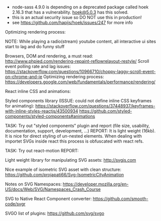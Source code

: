 - node-sass 4.9.0 is depending on a deprecated package called hoek 2.16.3 that has a vulnerability. hoek@5.0.3 has this solved.
- this is an actual security issue so DO NOT use this in production!
- see https://github.com/hapijs/hoek/issues/247 for more info

Optimizing rendering process:

NOTE: While playing a radio(stream) youtube content, all interactive ui sites start to lag and do funny stuff

Browsers, DOM and rendering, a must read: http://www.phpied.com/rendering-repaint-reflowrelayout-restyle/
Scroll event polling rate and lag issues: https://stackoverflow.com/questions/10966710/choppy-laggy-scroll-event-on-chrome-and-ie
Optimizing rendering process: https://developers.google.com/web/fundamentals/performance/rendering/


React inline CSS and animations:

Styled components library (ISSUE: could not define inline CSS keyframes for animating): 
https://stackoverflow.com/questions/37448937/keyframes-with-inline-styles-reactjs/43500934
https://github.com/styled-components/styled-components#animations

TASK: Try out "styled components" plugin and report (file size, usability, documentation, support, development, ...)
REPORT: It is light weight (16kb). It is nice for direct styling of un-nested elements. When dealing with importet SVGs inside react this process is obfuscated with react refs.  

TASK: Try out react-motion
REPORT:

Light weight library for manipulating SVG assets: http://svgjs.com


Nice example of isometric SVG asset with clean structure: https://github.com/projapati66/Svg-IsometricCityAnimation

Notes on SVG Namespaces: https://developer.mozilla.org/en-US/docs/Web/SVG/Namespaces_Crash_Course

SVG to Native React Component converter: https://github.com/smooth-code/svgr

SVGO list of plugins: https://github.com/svg/svgo

